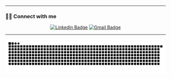 <!-- ![banner]() ->


## (❁´◡`❁) Hello <img alt="handwavegif" src="https://user-images.githubusercontent.com/39513876/112366216-8cfe7400-8cfe-11eb-8116-7d3dbae20e97.gif" width='40' align="left"/>

#### I'm Rebeca from Argentina.

<div aligh='left'>
         
 I'm a passionate Full Stack Developer. 

 You can email me at: urra.cr.z@gmail.com
         
</div>

---
<!--
[### 🛠️ Tech Stack:
[![NET6 Badge](https://img.shields.io/badge/NET6-F7DF1E?style=for-the-badge&logo=NET&logoColor=black)
![C# Badge](https://img.shields.io/badge/C#-F7DF1E?style=for-the-badge&logo=NET&logoColor=white)
![JavaScript Badge](https://img.shields.io/badge/JavaScript-F7DF1E?style=for-the-badge&logo=javascript&logoColor=black)
![React Badge](https://img.shields.io/badge/React-20232A?style=for-the-badge&logo=react&logoColor=61DAFB)
![Redux Badge](https://img.shields.io/badge/Redux-593D88?style=for-the-badge&logo=redux&logoColor=white)
![TypeScript Badge](https://img.shields.io/badge/TypeScript-007ACC?style=for-the-badge&logo=typescript&logoColor=white)
![HTML5 Badge](https://img.shields.io/badge/HTML5-E34F26?style=for-the-badge&logo=html5&logoColor=white)
![CSS3 Badge](https://img.shields.io/badge/CSS3-1572B6?style=for-the-badge&logo=css3&logoColor=white)
![Bootstrap Badge](https://img.shields.io/badge/Bootstrap-563D7C?style=for-the-badge&logo=bootstrap&logoColor=white)
![Node JS Badge](https://img.shields.io/badge/Node.js-43853D?style=for-the-badge&logo=node.js&logoColor=white)
![Express JS Badge](https://img.shields.io/badge/Express.js-404D59?style=for-the-badge)
![MongoDB Badge](https://img.shields.io/badge/MongoDB-4EA94B?style=for-the-badge&logo=mongodb&logoColor=white)
![Mongoose Badge](https://img.shields.io/badge/Mongoose-404D59?style=for-the-badge)
![Typegoose Badge](https://img.shields.io/badge/Typegoose-404D59?style=for-the-badge)
![PostgreSQL Badge](https://img.shields.io/badge/PostgreSQL-316192?style=for-the-badge&logo=postgresql&logoColor=white)
![Sequelize Badge](https://img.shields.io/badge/sequelize-323330?style=for-the-badge&logo=sequelize&logoColor=blue)
![Heroku Badge](https://img.shields.io/badge/Heroku-430098?style=for-the-badge&logo=heroku&logoColor=white)
![Vercel Badge](	https://img.shields.io/badge/Vercel-100000?style=for-the-badge&logo=vercel&logoColor=white)
![Git Badge](https://img.shields.io/badge/GIT-E44C30?style=for-the-badge&logo=git&logoColor=white)](url)
   
 <div align='center'>
  
[[![Top Langs](https://github-readme-stats.vercel.app/api/top-langs/?username=ireby&layout=compact)](https://github.com/anuraghazra/github-readme-stats) ![ireby's github stats](https://github-readme-stats.vercel.app/api?username=ireby&show_icons=true&theme=default)](url)
      
</div>](url)
-->
---

### 🤝🏻 Connect with me

<div align='center'>

<!-- [![My Portfolio Badge](https://img.shields.io/badge/my_portfolio-404D59?style=for-the-badge)](https://rebecaurra.vercel.app/) -->
[![Linkedin Badge](https://img.shields.io/badge/LinkedIn-0077B5?style=for-the-badge&logo=linkedin&logoColor=white)](https://www.linkedin.com/in/rebeca-urra-8225a1187/)
[![Gmail Badge](https://img.shields.io/badge/Gmail-D14836?style=for-the-badge&logo=gmail&logoColor=white)](mailto:"urra.cr.z@gmail.com")

 </div>

---

<p align="center">
   <img src="https://github.com/Asmit2952/Asmit2952/blob/output/github-contribution-grid-snake.svg" alt="snake">
</p>
